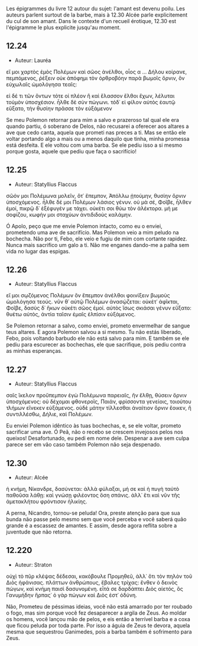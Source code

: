 Les épigrammes du livre 12 autour du sujet: l'amant est devenu poilu. 
Les auteurs parlent surtout de la barbe, mais à 12.30 Alcée parle explicitement du cul de son amant. 
Dans le contexte d'un recueil érotique, 12.30 est l'épigramme le plus explicite jusqu'au moment.

## 12.24
- Auteur: Lauréa

εἴ μοι χαρτὸς ἐμὸς Πολέμων καὶ σῶος ἀνέλθοι,
οἷος α ... Δήλου κοίρανε, πεμπόμενος,
ῥέξειν οὐκ ἀπόφημι τὸν ὀρθροβόην παρὰ βωμοῖς
ὄρνιν, ὃν εὐχωλαῖς ὡμολόγησα τεαῖς:

εἰ δέ τι τῶν ὄντων τότε οἱ πλέον ἢ καὶ ἔλασσον
ἔλθοι ἔχων, λέλυται τοὐμὸν ὑποσχέσιον.
ἦλθε δὲ σὺν πώγωνι. τόδ᾽ εἰ φίλον αὐτὸς ἑαυτῷ
εὔξατο, τὴν θυσίην πρᾶσσε τὸν εὐξάμενον

Se meu Polemon retornar para mim a salvo e prazeroso tal qual ele era quando partiu, ó soberano de Delos,
não recusarei a oferecer aos altares a ave que cedo canta, aquela que prometi nas preces a ti.
Mas se então ele voltar portando algo a mais ou a menos daquilo que tinha, minha promessa está desfeita.
E ele voltou com uma barba. Se ele pediu isso a si mesmo porque gosta, aquele que pediu que faça o sacrifício!

## 12.25 
- Auteur: Statyllius Flaccus

σῶόν μοι Πολέμωνα μολεῖν, ὅτ᾽ ἔπεμπον, Ἀπόλλω
ᾐτούμην, θυσίην ὄρνιν ὑποσχόμενος.
ἦλθε δέ μοι Πολέμων λάσιος γένυν. οὐ μὰ σέ, Φοῖβε,
ἦλθεν ἐμοί, πικρῷ δ᾽ ἐξέφυγέν με τάχει.
οὐκέτι σοι θύω τὸν ἀλέκτορα. μή με σοφίζου,
κωφήν μοι σταχύων ἀντιδιδοὺς καλάμην.

Ó Apolo, peço que me envie Polemon intacto, como eu o enviei, prometendo uma ave de sacrifício.
Mas Polemon veio a mim peludo na bochecha. Não por ti, Febo, ele veio e fugiu de mim com cortante rapidez.
Nunca mais sacrifico um galo a ti. Não me enganes dando-me a palha sem vida no lugar das espigas.

## 12.26
- Auteur: Statyllius Flaccus

εἴ μοι σῳζόμενος Πολέμων ὃν ἔπεμπον ἀνέλθοι
φοινίξειν βωμοὺς ὡμολόγησα τεούς.
νῦν θ᾽ αὑτῷ Πολέμων ἀνασῴζεται: οὐκέτ᾽ ἀφῖκται,
Φοῖβε, δασὺς δ᾽ ἥκων οὐκέτι σῶος ἐμοί.
αὐτὸς ἴσως σκιάσαι γένυν εὔξατο: θυέτω αὐτὸς,
ἀντία ταῖσιν ἐμαῖς ἐλπίσιν εὐξάμενος.

Se Polemon retornar a salvo, como enviei, prometo envermelhar de sangue teus altares.
E agora Polemon salvou a si mesmo. Tu não estás liberado, Febo, pois voltando barbudo ele não está salvo para mim.
E também se ele pediu para escurecer as bochechas, ele que sacrifique, pois pediu contra as minhas esperanças.

## 12.27 
- Auteur: Statyllius Flaccus

σαῖς ἴκελον προὔπεμπον ἐγὼ Πολέμωνα παρειαῖς,
ἢν ἔλθῃ, θύσειν ὄρνιν ὑποσχόμενος:
οὐ δέχομαι φθονεροῖς, Παιάν, φρίσσοντα γενείοις,
τοιούτου τλήμων εἵνεκεν εὐξάμενος.
οὐδὲ μάτην τίλλεσθαι ἀναίτιον ὄρνιν ἔοικεν,
ἢ συντιλλέσθω, Δήλιε, καὶ Πολέμων.

Eu enviei Polemon idêntico às tuas bochechas, e, se ele voltar, prometo sacrificar uma ave.
Ó Peã, não o recebo se crescem invejosos pelos nos queixos! Desafortunado, eu pedi em nome dele.
Despenar a ave sem culpa parece ser em vão caso também Polemon não seja despenado.

## 12.30
- Auteur: Alcée

ἡ κνήμη, Νίκανδρε, δασύνεται: ἀλλὰ φύλαξαι,
μή σε καὶ ἡ πυγὴ ταὐτὸ παθοῦσα λάθῃ:
καὶ γνώσῃ φιλέοντος ὅση σπάνις. ἀλλ᾽ ἔτι καὶ νῦν
τῆς ἀμετακλήτου φρόντισον ἡλικίης.

A perna, Nicandro, tornou-se peluda! Ora, preste atenção
para que sua bunda não passe pelo mesmo sem que você perceba
e você saberá quão grande é a escassez de amantes.
E assim, desde agora reflita sobre a juventude que não retorna.

## 12.220
- Auteur: Straton

οὐχὶ τὸ πῦρ κλέψας δέδεσαι, κακόβουλε Προμηθεῦ,
ἀλλ᾽ ὅτι τὸν πηλὸν τοῦ Διὸς ἠφάνισας.
πλάττων ἀνθρώπους, ἔβαλες τρίχας: ἔνθεν ὁ δεινὸς
πώγων, καὶ κνήμη παισὶ δασυνομένη.
εἶτά σε δαρδάπτει Διὸς αἰετός, ὃς Γανυμήδην
ἥρπας᾽ ὁ γὰρ πώγων καὶ Διὸς ἐστ᾽ ὀδύνη.

Não, Prometeu de péssimas ideias, você não está amarrado por ter roubado o fogo,
mas sim porque você fez desaparecer a argila de Zeus.
Ao moldar os homens, você lançou mão de pelos, e eis então a terrível barba
e a coxa que ficou peluda por toda parte.
Por isso a águia de Zeus te devora, aquela mesma que sequestrou Ganimedes,
pois a barba também é sofrimento para Zeus.
